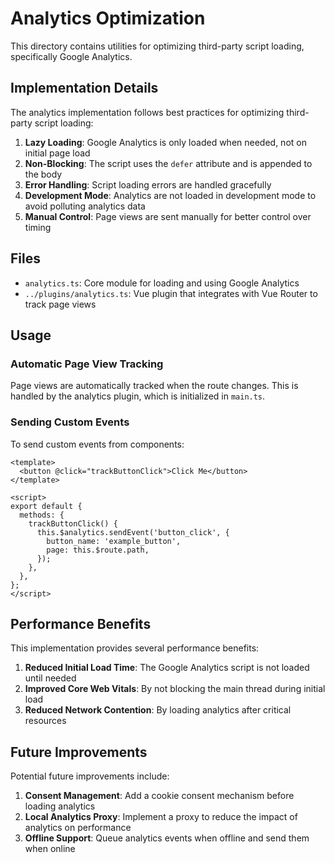 # Analytics Optimization

This directory contains utilities for optimizing third-party script loading, specifically Google Analytics.

## Implementation Details

The analytics implementation follows best practices for optimizing third-party script loading:

1. **Lazy Loading**: Google Analytics is only loaded when needed, not on initial page load
2. **Non-Blocking**: The script uses the `defer` attribute and is appended to the body
3. **Error Handling**: Script loading errors are handled gracefully
4. **Development Mode**: Analytics are not loaded in development mode to avoid polluting analytics data
5. **Manual Control**: Page views are sent manually for better control over timing

## Files

- `analytics.ts`: Core module for loading and using Google Analytics
- `../plugins/analytics.ts`: Vue plugin that integrates with Vue Router to track page views

## Usage

### Automatic Page View Tracking

Page views are automatically tracked when the route changes. This is handled by the analytics plugin, which is initialized in `main.ts`.

### Sending Custom Events

To send custom events from components:

```vue
<template>
  <button @click="trackButtonClick">Click Me</button>
</template>

<script>
export default {
  methods: {
    trackButtonClick() {
      this.$analytics.sendEvent('button_click', {
        button_name: 'example_button',
        page: this.$route.path,
      });
    },
  },
};
</script>
```

## Performance Benefits

This implementation provides several performance benefits:

1. **Reduced Initial Load Time**: The Google Analytics script is not loaded until needed
2. **Improved Core Web Vitals**: By not blocking the main thread during initial load
3. **Reduced Network Contention**: By loading analytics after critical resources

## Future Improvements

Potential future improvements include:

1. **Consent Management**: Add a cookie consent mechanism before loading analytics
2. **Local Analytics Proxy**: Implement a proxy to reduce the impact of analytics on performance
3. **Offline Support**: Queue analytics events when offline and send them when online
